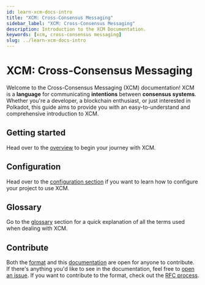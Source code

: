 ```yaml
---
id: learn-xcm-docs-intro
title: "XCM: Cross-Consensus Messaging"
sidebar_label: "XCM: Cross-Consensus Messaging"
description: Introduction to the XCM Documentation.
keywords: [xcm, cross-consensus messaging]
slug: ../learn-xcm-docs-intro
---
```


# XCM: Cross-Consensus Messaging

Welcome to the Cross-Consensus Messaging (XCM) documentation! XCM is a **language** for
communicating **intentions** between **consensus systems**. Whether you're a developer, a blockchain
enthusiast, or just interested in Polkadot, this guide aims to provide you with an
easy-to-understand and comprehensive introduction to XCM.

## Getting started

Head over to the [overview](overview/README.md) to begin your journey with XCM.

## Configuration

Head over to the [configuration section](executor_config/README.md) if you want to learn how to
configure your project to use XCM.

## Glossary

Go to the [glossary](reference/glossary.md) section for a quick explanation of all the terms used
when dealing with XCM.

## Contribute

Both the [format](https://github.com/paritytech/xcm-format) and this
[documentation](https://github.com/paritytech/xcm-docs) are open for anyone to contribute. If
there's anything you'd like to see in the documentation, feel free to
[open an issue](https://github.com/paritytech/xcm-docs/issues). If you want to contribute to the
format, check out the
[RFC process](https://github.com/paritytech/xcm-format/blob/master/proposals/0001-process.md).
